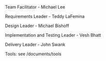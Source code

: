 Team Facilitator - Michael Lee

Requirements Leader - Teddy LaFemina

Design Leader - Michael Bishoff

Implementation and Testing Leader - Vesh Bhatt

Delivery Leader - John Swank

Tools: see /documents/tools
